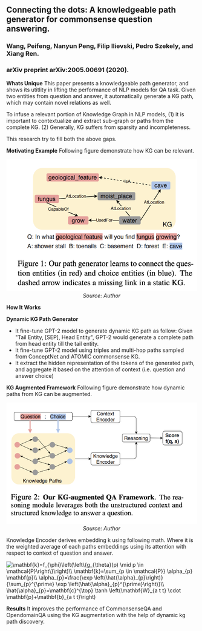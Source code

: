 ## Connecting the dots: A knowledgeable path generator for commonsense question answering.
### Wang, Peifeng, Nanyun Peng, Filip Ilievski, Pedro Szekely, and Xiang Ren. 
### arXiv preprint arXiv:2005.00691 (2020).

**Whats Unique**
This paper presents a knowledgeable path generator, and shows its utitlity in lifting the performance of NLP models for QA task. Given two entities from question and answer, it automatically generate a KG path, which may contain novel relations as well. 

To infuse a relevant portion of Knowledge Graph in NLP models, (1) it is important to contextualize and extract sub-graph or paths from the complete KG. (2) Generally, KG suffers from sparsity and incompleteness.

This research try to fill both the above gaps.

**Motivating Example**
Following figure demonstrate how KG can be relevant.
<p align="center">
    <img width=600 src="images/ConnectingDots_example.png">
    <em>Source: Author</em>
    </p>

**How It Works**

**Dynamic KG Path Generator**
* It fine-tune GPT-2 model to generate dynamic KG path as follow: Given "Tail Entity, [SEP], Head Entity", GPT-2 would generate a complete path from head entity till the tail entity.
* It fine-tune GPT-2 model using triples and multi-hop paths sampled from ConceptNet and ATOMIC commonsense KG.
* It extract the hidden representation of the tokens of the generated path, and aggregate it based on the attention of context (i.e. question and answer choice)

**KG Augmented Framework**
Following figure demonstrate how dynamic paths from KG can be augmented.
<p align="center">
    <img width=600 src="images/ConnectingDots_KGAug.png">
    <em>Source: Author</em>
    </p>

Knowledge Encoder derives embedding k using following math. Where it is the weighted average of each paths embeddings using its attention with respect to context of question and answer.

<img src="https://i.upmath.me/svg/%5Cmathbf%7Bk%7D%3Df_%7B%5Cphi%7D%5Cleft(%5Cleft%5C%7Bg_%7B%5Ctheta%7D(p)%20%5Cmid%20p%20%5Cin%20%5Cmathcal%7BP%7D%5Cright%5C%7D%5Cright)%5C%5C%0A%5Cmathbf%7Bk%7D%3D%5Csum_%7Bp%20%5Cin%20%5Cmathcal%7BP%7D%7D%20%5Calpha_%7Bp%7D%20%5Cmathbf%7Bp%7D%5C%5C%0A%5Calpha_%7Bp%7D%3D%5Cfrac%7B%5Cexp%20%5Cleft(%5Chat%7B%5Calpha%7D_%7Bp%7D%5Cright)%7D%7B%5Csum_%7Bp%7D%5E%7B%5Cprime%7D%20%5Cexp%20%5Cleft(%5Chat%7B%5Calpha%7D_%7Bp%7D%5E%7B%5Cprime%7D%5Cright)%7D%5C%5C%0A%5Chat%7B%5Calpha%7D_%7Bp%7D%3D%5Cmathbf%7Bc%7D%5E%7B%5Ctop%7D%20%5Ctanh%20%5Cleft(%5Cmathbf%7BW%7D_%7Ba%20t%20t%7D%20%5Ccdot%20%5Cmathbf%7Bp%7D%2B%5Cmathbf%7Bb%7D_%7Ba%20t%20t%7D%5Cright)" alt="\mathbf{k}=f_{\phi}\left(\left\{g_{\theta}(p) \mid p \in \mathcal{P}\right\}\right)\\
\mathbf{k}=\sum_{p \in \mathcal{P}} \alpha_{p} \mathbf{p}\\
\alpha_{p}=\frac{\exp \left(\hat{\alpha}_{p}\right)}{\sum_{p}^{\prime} \exp \left(\hat{\alpha}_{p}^{\prime}\right)}\\
\hat{\alpha}_{p}=\mathbf{c}^{\top} \tanh \left(\mathbf{W}_{a t t} \cdot \mathbf{p}+\mathbf{b}_{a t t}\right)" />

**Results**
It improves the performance of CommonsenseQA and OpendomainQA using the KG augmentation with the help of dynamic kg path discovery.